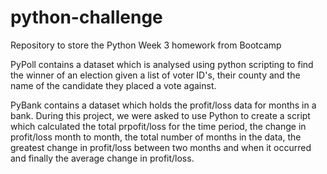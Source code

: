 # python-challenge
Repository to store the Python Week 3 homework from Bootcamp

PyPoll contains a dataset which is analysed using python scripting to find the winner of an election given a list of voter ID's, their county and the name of the candidate they placed a vote against.

PyBank contains a dataset which holds the profit/loss data for months in a bank. During this project, we were asked to use Python to create a script which calculated the total prpofit/loss for the time period, the change in profit/loss month to month, the total number of months in the data, the greatest change in profit/loss between two months and when it occurred and finally the average change in profit/loss.
